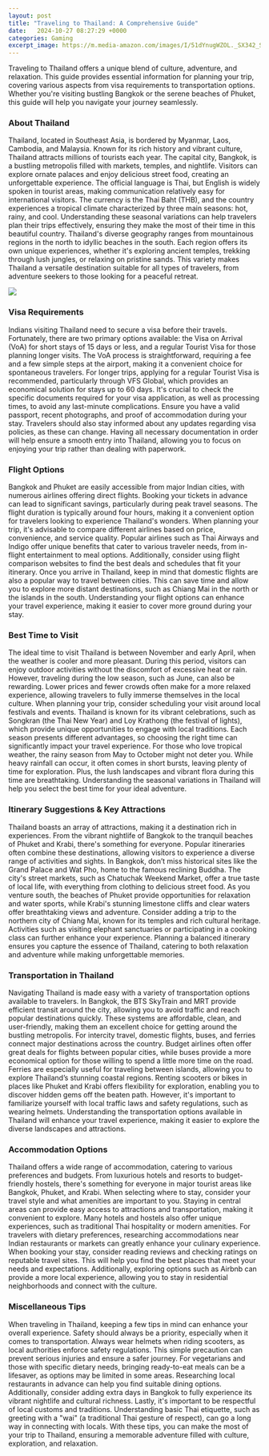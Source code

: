 ```yaml
---
layout: post
title: "Traveling to Thailand: A Comprehensive Guide"
date:   2024-10-27 08:27:29 +0000
categories: Gaming
excerpt_image: https://m.media-amazon.com/images/I/51dYnugWZOL._SX342_SY445_.jpg
---
```


Traveling to Thailand offers a unique blend of culture, adventure, and relaxation. This guide provides essential information for planning your trip, covering various aspects from visa requirements to transportation options. Whether you're visiting bustling Bangkok or the serene beaches of Phuket, this guide will help you navigate your journey seamlessly.
### About Thailand
Thailand, located in Southeast Asia, is bordered by Myanmar, Laos, Cambodia, and Malaysia. Known for its rich history and vibrant culture, Thailand attracts millions of tourists each year. The capital city, Bangkok, is a bustling metropolis filled with markets, temples, and nightlife. Visitors can explore ornate palaces and enjoy delicious street food, creating an unforgettable experience.
The official language is Thai, but English is widely spoken in tourist areas, making communication relatively easy for international visitors. The currency is the Thai Baht (THB), and the country experiences a tropical climate characterized by three main seasons: hot, rainy, and cool. Understanding these seasonal variations can help travelers plan their trips effectively, ensuring they make the most of their time in this beautiful country.
Thailand's diverse geography ranges from mountainous regions in the north to idyllic beaches in the south. Each region offers its own unique experiences, whether it's exploring ancient temples, trekking through lush jungles, or relaxing on pristine sands. This variety makes Thailand a versatile destination suitable for all types of travelers, from adventure seekers to those looking for a peaceful retreat.

![](https://m.media-amazon.com/images/I/51dYnugWZOL._SX342_SY445_.jpg)
### Visa Requirements
Indians visiting Thailand need to secure a visa before their travels. Fortunately, there are two primary options available: the Visa on Arrival (VoA) for short stays of 15 days or less, and a regular Tourist Visa for those planning longer visits. The VoA process is straightforward, requiring a fee and a few simple steps at the airport, making it a convenient choice for spontaneous travelers.
For longer trips, applying for a regular Tourist Visa is recommended, particularly through VFS Global, which provides an economical solution for stays up to 60 days. It's crucial to check the specific documents required for your visa application, as well as processing times, to avoid any last-minute complications. Ensure you have a valid passport, recent photographs, and proof of accommodation during your stay.
Travelers should also stay informed about any updates regarding visa policies, as these can change. Having all necessary documentation in order will help ensure a smooth entry into Thailand, allowing you to focus on enjoying your trip rather than dealing with paperwork.
### Flight Options
Bangkok and Phuket are easily accessible from major Indian cities, with numerous airlines offering direct flights. Booking your tickets in advance can lead to significant savings, particularly during peak travel seasons. The flight duration is typically around four hours, making it a convenient option for travelers looking to experience Thailand's wonders.
When planning your trip, it's advisable to compare different airlines based on price, convenience, and service quality. Popular airlines such as Thai Airways and Indigo offer unique benefits that cater to various traveler needs, from in-flight entertainment to meal options. Additionally, consider using flight comparison websites to find the best deals and schedules that fit your itinerary.
Once you arrive in Thailand, keep in mind that domestic flights are also a popular way to travel between cities. This can save time and allow you to explore more distant destinations, such as Chiang Mai in the north or the islands in the south. Understanding your flight options can enhance your travel experience, making it easier to cover more ground during your stay.
### Best Time to Visit
The ideal time to visit Thailand is between November and early April, when the weather is cooler and more pleasant. During this period, visitors can enjoy outdoor activities without the discomfort of excessive heat or rain. However, traveling during the low season, such as June, can also be rewarding. Lower prices and fewer crowds often make for a more relaxed experience, allowing travelers to fully immerse themselves in the local culture.
When planning your trip, consider scheduling your visit around local festivals and events. Thailand is known for its vibrant celebrations, such as Songkran (the Thai New Year) and Loy Krathong (the festival of lights), which provide unique opportunities to engage with local traditions. Each season presents different advantages, so choosing the right time can significantly impact your travel experience.
For those who love tropical weather, the rainy season from May to October might not deter you. While heavy rainfall can occur, it often comes in short bursts, leaving plenty of time for exploration. Plus, the lush landscapes and vibrant flora during this time are breathtaking. Understanding the seasonal variations in Thailand will help you select the best time for your ideal adventure.
### Itinerary Suggestions & Key Attractions
Thailand boasts an array of attractions, making it a destination rich in experiences. From the vibrant nightlife of Bangkok to the tranquil beaches of Phuket and Krabi, there's something for everyone. Popular itineraries often combine these destinations, allowing visitors to experience a diverse range of activities and sights.
In Bangkok, don’t miss historical sites like the Grand Palace and Wat Pho, home to the famous reclining Buddha. The city's street markets, such as Chatuchak Weekend Market, offer a true taste of local life, with everything from clothing to delicious street food. As you venture south, the beaches of Phuket provide opportunities for relaxation and water sports, while Krabi's stunning limestone cliffs and clear waters offer breathtaking views and adventure.
Consider adding a trip to the northern city of Chiang Mai, known for its temples and rich cultural heritage. Activities such as visiting elephant sanctuaries or participating in a cooking class can further enhance your experience. Planning a balanced itinerary ensures you capture the essence of Thailand, catering to both relaxation and adventure while making unforgettable memories.
### Transportation in Thailand
Navigating Thailand is made easy with a variety of transportation options available to travelers. In Bangkok, the BTS SkyTrain and MRT provide efficient transit around the city, allowing you to avoid traffic and reach popular destinations quickly. These systems are affordable, clean, and user-friendly, making them an excellent choice for getting around the bustling metropolis.
For intercity travel, domestic flights, buses, and ferries connect major destinations across the country. Budget airlines often offer great deals for flights between popular cities, while buses provide a more economical option for those willing to spend a little more time on the road. Ferries are especially useful for traveling between islands, allowing you to explore Thailand’s stunning coastal regions.
Renting scooters or bikes in places like Phuket and Krabi offers flexibility for exploration, enabling you to discover hidden gems off the beaten path. However, it's important to familiarize yourself with local traffic laws and safety regulations, such as wearing helmets. Understanding the transportation options available in Thailand will enhance your travel experience, making it easier to explore the diverse landscapes and attractions.
### Accommodation Options
Thailand offers a wide range of accommodation, catering to various preferences and budgets. From luxurious hotels and resorts to budget-friendly hostels, there's something for everyone in major tourist areas like Bangkok, Phuket, and Krabi. When selecting where to stay, consider your travel style and what amenities are important to you.
Staying in central areas can provide easy access to attractions and transportation, making it convenient to explore. Many hotels and hostels also offer unique experiences, such as traditional Thai hospitality or modern amenities. For travelers with dietary preferences, researching accommodations near Indian restaurants or markets can greatly enhance your culinary experience.
When booking your stay, consider reading reviews and checking ratings on reputable travel sites. This will help you find the best places that meet your needs and expectations. Additionally, exploring options such as Airbnb can provide a more local experience, allowing you to stay in residential neighborhoods and connect with the culture.
### Miscellaneous Tips
When traveling in Thailand, keeping a few tips in mind can enhance your overall experience. Safety should always be a priority, especially when it comes to transportation. Always wear helmets when riding scooters, as local authorities enforce safety regulations. This simple precaution can prevent serious injuries and ensure a safer journey.
For vegetarians and those with specific dietary needs, bringing ready-to-eat meals can be a lifesaver, as options may be limited in some areas. Researching local restaurants in advance can help you find suitable dining options. Additionally, consider adding extra days in Bangkok to fully experience its vibrant nightlife and cultural richness.
Lastly, it's important to be respectful of local customs and traditions. Understanding basic Thai etiquette, such as greeting with a "wai" (a traditional Thai gesture of respect), can go a long way in connecting with locals. With these tips, you can make the most of your trip to Thailand, ensuring a memorable adventure filled with culture, exploration, and relaxation.